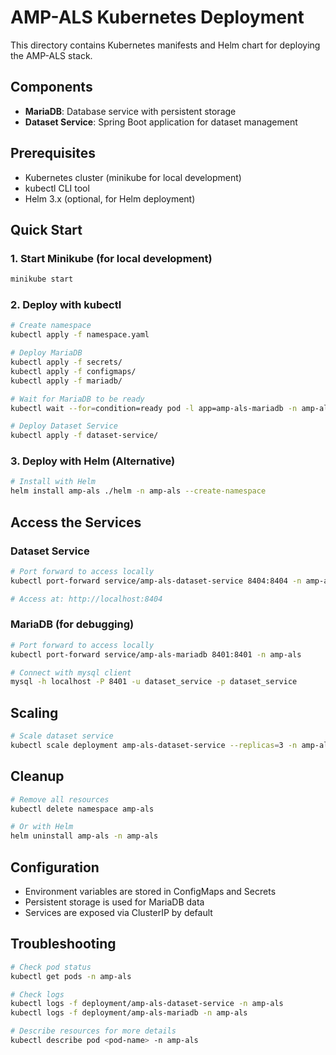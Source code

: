 # AMP-ALS Kubernetes Deployment

This directory contains Kubernetes manifests and Helm chart for deploying the AMP-ALS stack.

## Components

- **MariaDB**: Database service with persistent storage
- **Dataset Service**: Spring Boot application for dataset management

## Prerequisites

- Kubernetes cluster (minikube for local development)
- kubectl CLI tool
- Helm 3.x (optional, for Helm deployment)

## Quick Start

### 1. Start Minikube (for local development)

```bash
minikube start
```

### 2. Deploy with kubectl

```bash
# Create namespace
kubectl apply -f namespace.yaml

# Deploy MariaDB
kubectl apply -f secrets/
kubectl apply -f configmaps/
kubectl apply -f mariadb/

# Wait for MariaDB to be ready
kubectl wait --for=condition=ready pod -l app=amp-als-mariadb -n amp-als --timeout=300s

# Deploy Dataset Service
kubectl apply -f dataset-service/
```

### 3. Deploy with Helm (Alternative)

```bash
# Install with Helm
helm install amp-als ./helm -n amp-als --create-namespace
```

## Access the Services

### Dataset Service

```bash
# Port forward to access locally
kubectl port-forward service/amp-als-dataset-service 8404:8404 -n amp-als

# Access at: http://localhost:8404
```

### MariaDB (for debugging)

```bash
# Port forward to access locally
kubectl port-forward service/amp-als-mariadb 8401:8401 -n amp-als

# Connect with mysql client
mysql -h localhost -P 8401 -u dataset_service -p dataset_service
```

## Scaling

```bash
# Scale dataset service
kubectl scale deployment amp-als-dataset-service --replicas=3 -n amp-als
```

## Cleanup

```bash
# Remove all resources
kubectl delete namespace amp-als

# Or with Helm
helm uninstall amp-als -n amp-als
```

## Configuration

- Environment variables are stored in ConfigMaps and Secrets
- Persistent storage is used for MariaDB data
- Services are exposed via ClusterIP by default

## Troubleshooting

```bash
# Check pod status
kubectl get pods -n amp-als

# Check logs
kubectl logs -f deployment/amp-als-dataset-service -n amp-als
kubectl logs -f deployment/amp-als-mariadb -n amp-als

# Describe resources for more details
kubectl describe pod <pod-name> -n amp-als
```
